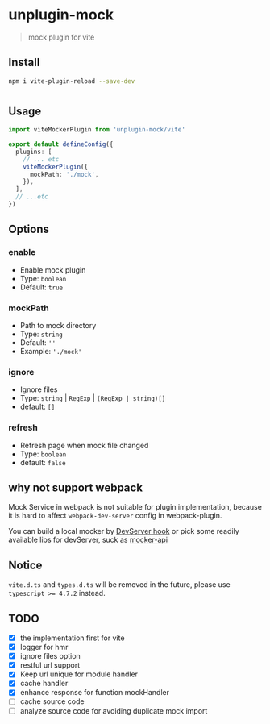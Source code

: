 # unplugin-mock
> mock plugin for vite


## Install
```bash
npm i vite-plugin-reload --save-dev
```
#
## Usage
```ts
import viteMockerPlugin from 'unplugin-mock/vite'

export default defineConfig({
  plugins: [
    // ... etc
    viteMockerPlugin({
      mockPath: './mock',
    }),
  ],
  // ...etc
})
```

## Options

### enable
- Enable mock plugin
- Type: `boolean`
- Default: `true`

### mockPath
- Path to mock directory
- Type: `string`
- Default: `''`
- Example: `'./mock'`

### ignore
- Ignore files
- Type: `string` | `RegExp` | `(RegExp | string)[]` 
- default: `[]`

### refresh
- Refresh page when mock file changed
- Type: `boolean`
- default: `false`

## why not support webpack

Mock Service in webpack is not suitable for plugin implementation, because it is hard to affect `webpack-dev-server` config in webpack-plugin.

You can build a local mocker by [DevServer hook](https://webpack.js.org/configuration/dev-server/) or pick some readily available libs for devServer, suck as [mocker-api](https://github.com/jaywcjlove/mocker-api)

## Notice
`vite.d.ts` and `types.d.ts` will be removed in the future, please use `typescript >= 4.7.2` instead.

## TODO

- [x] the implementation first for vite
- [x] logger for hmr
- [x] ignore files option
- [x] restful url support
- [x] Keep url unique for module handler
- [x] cache handler
- [x] enhance response for function mockHandler
- [ ] cache source code
- [ ] analyze source code for avoiding duplicate mock import
